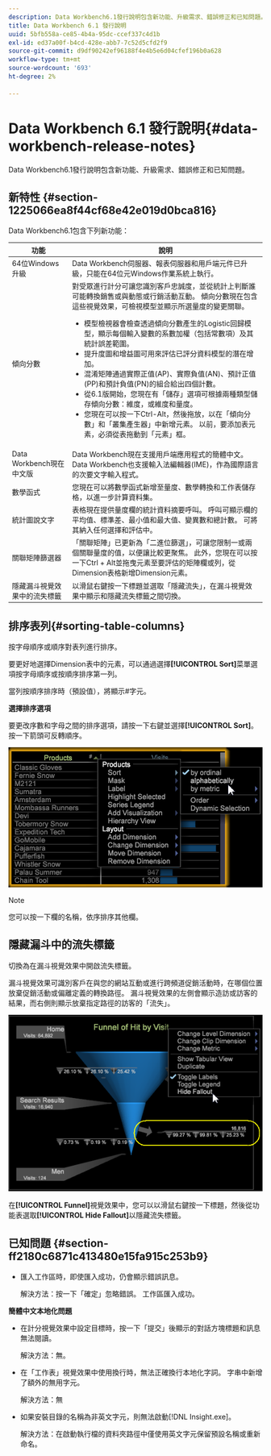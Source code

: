 ```yaml
---
description: Data Workbench6.1發行說明包含新功能、升級需求、錯誤修正和已知問題。
title: Data Workbench 6.1 發行說明
uuid: 5bfb558a-ce85-4b4a-95dc-ccef337c4d1b
exl-id: ed37a00f-b4cd-428e-abb7-7c52d5cfd2f9
source-git-commit: d9df90242ef96188f4e4b5e6d04cfef196b0a628
workflow-type: tm+mt
source-wordcount: '693'
ht-degree: 2%

---
```


# Data Workbench 6.1 發行說明{#data-workbench-release-notes}

Data Workbench6.1發行說明包含新功能、升級需求、錯誤修正和已知問題。

## 新特性 {#section-1225066ea8f44cf68e42e019d0bca816}

Data Workbench6.1包含下列新功能：

| 功能 | 說明 |
|--- |--- |
| 64位Windows升級 | Data Workbench伺服器、報表伺服器和用戶端元件已升級，只能在64位元Windows作業系統上執行。 |
| 傾向分數 | 對受眾進行計分可讓您識別客戶忠誠度，並從統計上判斷誰可能轉換銷售或與動態或行銷活動互動。 傾向分數現在包含這些視覺效果，可檢視模型並顯示所選量度的變更關聯。<ul><li>模型檢視器會檢查透過傾向分數產生的Logistic回歸模型，顯示每個輸入變數的系數加權（包括常數項）及其統計誤差範圍。 </li><li>提升度圖和增益圖可用來評估已評分資料模型的潛在增加。</li><li>混淆矩陣通過實際正值(AP)、實際負值(AN)、預計正值(PP)和預計負值(PN)的組合給出四個計數。</li> <li>從6.1版開始，您現在有「儲存」選項可根據兩種類型儲存傾向分數：維度，或維度和量度。</li><li>您現在可以按一下Ctrl-Alt，然後拖放，以在「傾向分數」和「叢集產生器」中新增元素。 以前，要添加表元素，必須從表拖動到「元素」框。</li></ul> |
| Data Workbench現在中文版 | Data Workbench現在支援用戶端應用程式的簡體中文。 Data Workbench也支援輸入法編輯器(IME)，作為國際語言的次要文字輸入程式。 |
| 數學函式 | 您現在可以將數學函式新增至量度、數學轉換和工作表儲存格，以進一步計算資料集。 |
| 統計圖說文字 | 表格現在提供量度欄的統計資料摘要呼叫。 呼叫可顯示欄的平均值、標準差、最小值和最大值、變異數和總計數。 可將其納入任何選擇和評估中。 |
| 關聯矩陣篩選器 | 「關聯矩陣」已更新為「二進位篩選」，可讓您限制一或兩個關聯量度的值，以便讓比較更聚焦。 此外，您現在可以按一下Ctrl + Alt並拖曳元素至要評估的矩陣欄或列，從Dimension表格新增Dimension元素。 |
| 隱藏漏斗視覺效果中的流失標籤 | 以滑鼠右鍵按一下標題並選取「隱藏流失」，在漏斗視覺效果中顯示和隱藏流失標籤之間切換。 |

## 排序表列{#sorting-table-columns}

按字母順序或順序對表列進行排序。

要更好地選擇Dimension表中的元素，可以通過選擇&#x200B;**[!UICONTROL Sort]**&#x200B;菜單選項按字母順序或按順序排序第一列。

當列按順序排序時（預設值），將顯示#字元。

**選擇排序選項**

要更改序數和字母之間的排序選項，請按一下右鍵並選擇&#x200B;**[!UICONTROL Sort]**。 按一下箭頭可反轉順序。

![](assets/sort_table_alpha.png)

>[!NOTE]
>
>您可以按一下欄的名稱，依序排序其他欄。

## 隱藏漏斗中的流失標籤

切換為在漏斗視覺效果中開啟流失標籤。

漏斗視覺效果可識別客戶在與您的網站互動或進行跨頻道促銷活動時，在哪個位置放棄促銷活動或偏離定義的轉換路徑。 漏斗視覺效果的左側會顯示造訪或訪客的結果，而右側則顯示放棄指定路徑的訪客的「流失」。

![](assets/c_funnel_hide_fallout.png)

在&#x200B;**[!UICONTROL Funnel]**&#x200B;視覺效果中，您可以以滑鼠右鍵按一下標題，然後從功能表選取&#x200B;**[!UICONTROL Hide Fallout]**&#x200B;以隱藏流失標籤。

## 已知問題 {#section-ff2180c6871c413480e15fa915c253b9}

* 匯入工作區時，即使匯入成功，仍會顯示錯誤訊息。

   解決方法：按一下「確定」忽略錯誤。 工作區匯入成功。

**簡體中文本地化問題**

* 在計分視覺效果中設定目標時，按一下「提交」後顯示的對話方塊標題和訊息無法閱讀。

   解決方法：無。
* 在「工作表」視覺效果中使用換行時，無法正確換行本地化字詞。 字串中新增了額外的無用字元。

   解決方法：無
* 如果安裝目錄的名稱為非英文字元，則無法啟動[!DNL Insight.exe]。

   解決方法：在啟動執行檔的資料夾路徑中僅使用英文字元保留預設名稱或重新命名。
